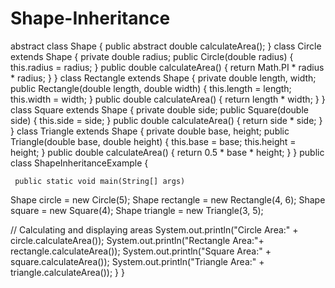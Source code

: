 # Shape-Inheritance
abstract class Shape {
public abstract double calculateArea();
}
class Circle extends Shape {
private double radius;
public Circle(double radius) {
this.radius = radius;
}
public double calculateArea() {
return Math.PI * radius * radius;
}
}
class Rectangle extends Shape {
private double length, width;
public Rectangle(double length, double width) {
this.length = length;
this.width = width;
}
public double calculateArea() {
return length * width;
}
}
class Square extends Shape {
private double side;
public Square(double side) {
this.side = side;
}
public double calculateArea() {
return side * side;
}
}
class Triangle extends Shape {
private double base, height;
public Triangle(double base, double height) {
this.base = base;
this.height = height;
}
public double calculateArea() {
return 0.5 * base * height;
}
}
public class ShapeInheritanceExample {

     public static void main(String[] args)
 Shape circle = new Circle(5);
Shape rectangle = new Rectangle(4, 6);
Shape square = new Square(4);
Shape triangle = new Triangle(3, 5);

// Calculating and displaying areas
System.out.println("Circle Area:" + circle.calculateArea());
System.out.println("Rectangle Area:"+ rectangle.calculateArea());
System.out.println("Square Area:" + square.calculateArea());
System.out.println("Triangle Area:" + triangle.calculateArea());
}
    }
    
